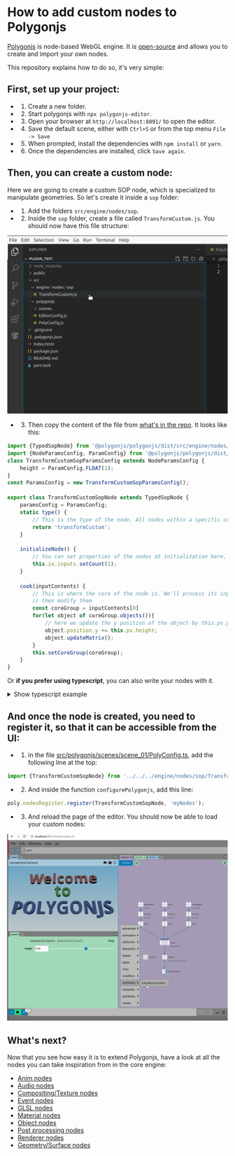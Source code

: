 # How to add custom nodes to Polygonjs

[Polygonjs](https://polygonjs.com) is node-based WebGL engine. It is [open-source](https://github.com/polygonjs/polygonjs) and allows you to create and import your own nodes.

This repository explains how to do so, it's very simple:


## First, set up your project:

- 1. Create a new folder.
- 2. Start polygonjs with `npx polygonjs-editor`.
- 3. Open your browser at `http://localhost:8091/` to open the editor.
- 4. Save the default scene, either with `Ctrl+S` or from the top menu `File -> Save`
- 5. When prompted, install the dependencies with `npm install` or `yarn`.
- 6. Once the dependencies are installed, click `Save again`.

## Then, you can create a custom node:

Here we are going to create a custom SOP node, which is specialized to manipulate geometries. So let's create it inside a `sop` folder:

- 1. Add the folders `src/engine/nodes/sop`.
- 2. Inside the `sop` folder, create a file called `TransformCustom.js`. You should now have this file structure:

![File Structure](https://github.com/polygonjs/plugins_tutorials/blob/main/public/files.jpg?raw=true)

- 3. Then copy the content of the file from [what's in the repo](https://github.com/polygonjs/plugins_tutorials/blob/main/src/engine/nodes/sop/TransformCustom.js). It looks like this:

``` js
import {TypedSopNode} from '@polygonjs/polygonjs/dist/src/engine/nodes/sop/_Base';
import {NodeParamsConfig, ParamConfig} from '@polygonjs/polygonjs/dist/src/engine/nodes/utils/params/ParamsConfig';
class TransformCustomSopParamsConfig extends NodeParamsConfig {
    height = ParamConfig.FLOAT(1);
}
const ParamsConfig = new TransformCustomSopParamsConfig();

export class TransformCustomSopNode extends TypedSopNode {
    paramsConfig = ParamsConfig;
    static type() {
        // This is the type of the node. All nodes within a specific context (such as SOP, COP, OBJ) must have a unique type.
        return 'transformCustom';
    }

    initializeNode() {
        // You can set properties of the nodes at initialization here, such as the number of inputs
        this.io.inputs.setCount(1);
    }

    cook(inputContents) {
        // This is where the core of the node is. We'll process its inputs (inputContents)
        // then modify them
        const coreGroup = inputContents[0]
        for(let object of coreGroup.objects()){
            // here we update the y position of the object by this.pv.y, which is the value of the parameter height;
            object.position.y += this.pv.height;
            object.updateMatrix();
        }
        this.setCoreGroup(coreGroup);
    }
}
```

Or **if you prefer using typescript**, you can also write your nodes with it.

<details>
<summary>Show typescript example</summary>

The file is [almost the same](https://github.com/polygonjs/plugins_tutorials/blob/main/src/engine/nodes/sop/TransformCustomInTS.ts):


``` ts
import { CoreGroup } from '@polygonjs/polygonjs/dist/src/core/geometry/Group';
import {TypedSopNode} from '@polygonjs/polygonjs/dist/src/engine/nodes/sop/_Base';
import {NodeParamsConfig, ParamConfig} from '@polygonjs/polygonjs/dist/src/engine/nodes/utils/params/ParamsConfig';
class TransformCustomSopParamsConfig extends NodeParamsConfig {
    height = ParamConfig.FLOAT(1);
}
const ParamsConfig = new TransformCustomSopParamsConfig();

export class TransformCustomInTSSopNode extends TypedSopNode<TransformCustomSopParamsConfig> {
    paramsConfig = ParamsConfig;
    static type() {
        // This is the type of the node. All nodes within a specific context (such as SOP, COP, OBJ) must have a unique type.
        return 'transformCustomInTS';
    }

    initializeNode() {
        // You can set properties of the nodes at initialization here, such as the number of inputs
        this.io.inputs.setCount(1);
    }

    override cook(inputContents:CoreGroup[]) {
        // This is where the core of the node is. We'll process its inputs (inputContents)
        // then modify them
        const coreGroup = inputContents[0]
        for(let object of coreGroup.objects()){
            // here we update the y position of the object by this.pv.y, which is the value of the parameter height;
            object.position.y += this.pv.height;
            object.updateMatrix();
        }
        this.setCoreGroup(coreGroup);
    }
}
```

The main differences between writing your node with javascript and typescript are:

- you need to give the parameter object as template: `TypedSopNode<TransformCustomSopParamsConfig>`. This allows the calls to a parameter ( `node.p.height` ) and to a parameter value ( `node.pv.height` ) to predict the type those return.
- you need to give the argument type of the cook method. For a [SOP node](https://polygonjs.com/docs/nodes/sop), this is: `cook(inputContents:CoreGroup[])`.


</details>



## And once the node is created, you need to register it, so that it can be accessible from the UI:

- 1. in the file [src/polygonjs/scenes/scene_01/PolyConfig.ts](https://github.com/polygonjs/plugins_tutorials/blob/main/src/polygonjs/scenes/scene_01/PolyConfig.ts), add the following line at the top:
```js
import {TransformCustomSopNode} from '../../../engine/nodes/sop/TransformCustom'
```
- 2. And inside the function `configurePolygonjs`, add this line:
``` js
poly.nodesRegister.register(TransformCustomSopNode, 'myNodes');
```

- 3. And reload the page of the editor. You should now be able to load your custom nodes:

![Custom node loaded](https://github.com/polygonjs/plugins_tutorials/blob/main/public/registered_node.jpg?raw=true)

## What's next?

Now that you see how easy it is to extend Polygonjs, have a look at all the nodes you can take inspiration from in the core engine:

- [Anim nodes](https://github.com/polygonjs/polygonjs/tree/master/src/engine/nodes/anim)
- [Audio nodes](https://github.com/polygonjs/polygonjs/tree/master/src/engine/nodes/audio)
- [Compositing/Texture nodes](https://github.com/polygonjs/polygonjs/tree/master/src/engine/nodes/cop)
- [Event nodes](https://github.com/polygonjs/polygonjs/tree/master/src/engine/nodes/event)
- [GLSL nodes](https://github.com/polygonjs/polygonjs/tree/master/src/engine/nodes/gl)
- [Material nodes](https://github.com/polygonjs/polygonjs/tree/master/src/engine/nodes/mat)
- [Object nodes](https://github.com/polygonjs/polygonjs/tree/master/src/engine/nodes/obj)
- [Post processing nodes](https://github.com/polygonjs/polygonjs/tree/master/src/engine/nodes/post)
- [Renderer nodes](https://github.com/polygonjs/polygonjs/tree/master/src/engine/nodes/rop)
- [Geometry/Surface nodes](https://github.com/polygonjs/polygonjs/tree/master/src/engine/nodes/sop)
